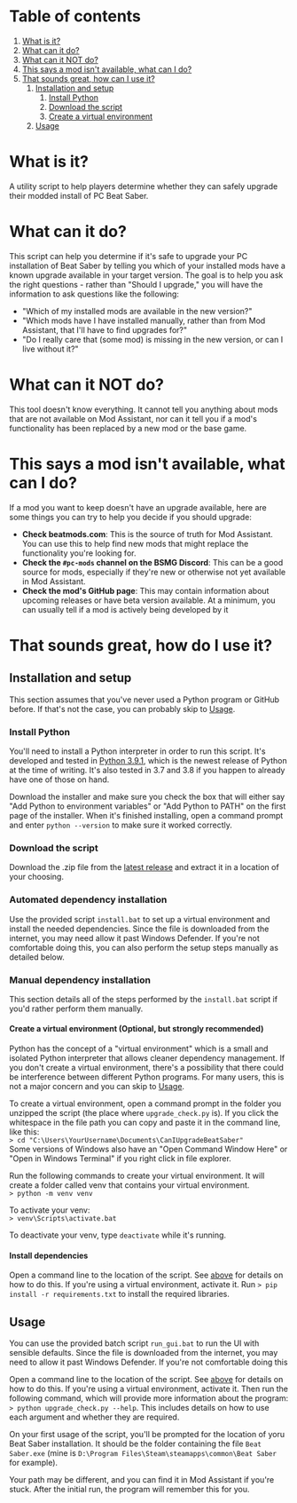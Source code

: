 # Table of contents
1. [What is it?](#what-is-it)
2. [What can it do?](#what-can-it-do)
3. [What can it NOT do?](#what-can-it-not-do)
4. [This says a mod isn't available, what can I do?](#this-says-a-mod-isnt-available-what-can-i-do)
5. [That sounds great, how can I use it?](#that-sounds-great-how-do-i-use-it)
   1. [Installation and setup](#installation-and-setup)
       1. [Install Python](#install-python)
       2. [Download the script](#download-the-script)
       3. [Create a virtual environment](#create-a-virtual-environment-optional)
   2. [Usage](#usage)

# What is it?

A utility script to help players determine whether they can safely upgrade their modded
install of PC Beat Saber.

# What can it do?

This script can help you determine if it's safe to upgrade your PC installation of Beat
Saber by telling you which of your installed mods have a known upgrade available in your
target version. The goal is to help you ask the right questions - rather than "Should I 
upgrade," you will have the information to ask questions like the following:

* "Which of my installed mods are available in the new version?"
* "Which mods have I have installed manually, rather than from Mod Assistant, that I'll
  have to find upgrades for?"
* "Do I really care that (some mod) is missing in the new version, or can I live without it?"

# What can it NOT do?

This tool doesn't know everything. It cannot tell you anything about mods that are not
available on Mod Assistant, nor can it tell you if a mod's functionality has been replaced
by a new mod or the base game.

# This says a mod isn't available, what can I do?

If a mod you want to keep doesn't have an upgrade available, here are some things you can
try to help you decide if you should upgrade:
* **Check beatmods.com**: This is the source of truth for Mod Assistant. You can use this 
  to help find new mods that might replace the functionality you're looking for.
* **Check the `#pc-mods` channel on the BSMG Discord**: This can be a good source for mods,
  especially if they're new or otherwise not yet available in Mod Assistant.
* **Check the mod's GitHub page**: This may contain information about upcoming releases or
  have beta version available. At a minimum, you can usually tell if a mod is actively
  being developed by it
  
# That sounds great, how do I use it?

## Installation and setup

This section assumes that you've never used a Python program or GitHub before. If that's
not the case, you can probably skip to [Usage](#usage).

### Install Python

You'll need to install a Python interpreter in order to run this script. It's developed and
tested in [Python 3.9.1](https://www.python.org/downloads/release/python-391/), which is the
newest release of Python at the time of writing. It's also tested in 3.7 and 3.8 if you happen
to already have one of those on hand.

Download the installer and make sure you check the box that will either say "Add Python to
environment variables" or "Add Python to PATH" on the first page of the installer. When it's
finished installing, open a command prompt and enter `python --version` to make sure it
worked correctly.

### Download the script

Download the .zip file from the [latest release](https://github.com/The-Demp/CanIUpgradeBeatSaber/releases/latest)
and extract it in a location of your choosing.

### Automated dependency installation

Use the provided script `install.bat` to set up a virtual environment and install the 
needed dependencies. Since the file is downloaded from the internet, you may need allow it
past Windows Defender. If you're not comfortable doing this, you can also perform the setup
steps manually as detailed below.

### Manual dependency installation

This section details all of the steps performed by the `install.bat` script if you'd rather
perform them manually.

#### Create a virtual environment (Optional, but strongly recommended)

Python has the concept of a "virtual environment" which is a small and isolated Python
interpreter that allows cleaner dependency management. If you don't create a virtual
environment, there's a possibility that there could be interference between different
Python programs. For many users, this is not a major concern and you can skip to
[Usage](#usage).

<a name="commandLine"></a>
To create a virtual environment, open a command prompt in the folder you unzipped the script
(the place where `upgrade_check.py` is). If you click the whitespace in the file path you
can copy and paste it in the command line, like this:  
`> cd "C:\Users\YourUsername\Documents\CanIUpgradeBeatSaber"`  
Some versions of Windows also have an "Open Command Window Here" or "Open in Windows Terminal" 
if you right click in file explorer.

Run the following commands to create your virtual environment. It will create a folder called
venv that contains your virtual environment.  
`> python -m venv venv`

To activate your venv:  
`> venv\Scripts\activate.bat`

To deactivate your venv, type `deactivate` while it's running.

#### Install dependencies

Open a command line to the location of the script. See [above](#commandLine) for details
on how to do this. If you're using a virtual environment, activate it.
Run `> pip install -r requirements.txt` to install the required libraries.

## Usage

You can use the provided batch script `run_gui.bat` to run the UI with sensible defaults.
Since the file is downloaded from the internet, you may need to allow it past Windows Defender.
If you're not comfortable doing this

Open a command line to the location of the script. See [above](#commandLine) for details
on how to do this. If you're using a virtual environment, activate it. Then run the
following command, which will provide more information about the program:  
`> python upgrade_check.py --help`. This includes details on how to use each argument and
whether they are required.

On your first usage of the script, you'll be prompted for the location of yoru Beat Saber 
installation. It should be the folder containing the file `Beat Saber.exe` (mine is 
`D:\Program Files\Steam\steamapps\common\Beat Saber` for example).

Your path may be different, and you can find it in Mod Assistant if you're stuck. After the
initial run, the program will remember this for you.
